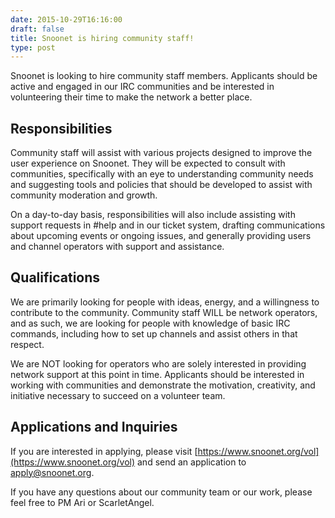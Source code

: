 ```yaml
--- 
date: 2015-10-29T16:16:00
draft: false
title: Snoonet is hiring community staff!
type: post
---
```


Snoonet is looking to hire community staff members.  Applicants should be active and engaged in our IRC communities and be interested in volunteering their time to make the network a better place.   

## Responsibilities 

Community staff will assist with various projects designed to improve the user experience on Snoonet.  They will be expected to consult with communities, specifically with an eye to understanding community needs and suggesting tools and policies that should be developed to assist with community moderation and growth.   

On a day-to-day basis, responsibilities will also include assisting with support requests in #help and in our ticket system, drafting communications about upcoming events or ongoing issues, and generally providing users and channel operators with support and assistance.   

## Qualifications 

We are primarily looking for people with ideas, energy, and a willingness to contribute to the community.  Community staff WILL be network operators, and as such, we are looking for people with knowledge of basic IRC commands, including how to set up channels and assist others in that respect.   

We are NOT looking for operators who are solely interested in providing network support at this point in time.  Applicants should be interested in working with communities and demonstrate the motivation, creativity, and initiative necessary to succeed on a volunteer team. 

## Applications and Inquiries 

If you are interested in applying, please visit 
[https://www.snoonet.org/vol](https://www.snoonet.org/vol) and send an application to [apply@snoonet.org](mailto:apply@snoonet.org).  

If you have any questions about our community team or our work, please feel free to PM Ari or ScarletAngel.